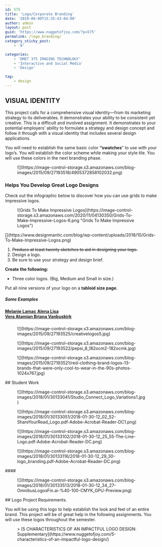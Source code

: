 ```yaml
---
id: 575
title: 'Logo/Corporate Branding'
date: '2019-09-09T15:35:43-04:00'
author: admin
layout: post
guid: 'https://www.nuggetofjoy.com/?p=575'
permalink: /logo_branding/
category_sticky_post:
    - '0'

categories:
    - 'DMET 375 IMAGING TECHNOLOGY'
    - 'Interactive and Social Media'
    - 'Design'

tag: 
    - design
---
```


## VISUAL IDENTITY

This project calls for a comprehensive visual identity—from its marketing strategy to its deliverables. It demonstrates your ability to be consistent yet creative. This is a difficult and involved assignment. It demonstrates to your potential employers’ ability to formulate a strategy and design concept and follow it through with a visual identity that includes several design applications.

You will need to establish the same basic color **“swatches**” to use with your logo’s. You will establish the color scheme while making your style tile. You will use these colors in the next branding phase.

<div class="wp-block-image"><figure class="aligncenter">![](https://image-control-storage.s3.amazonaws.com/blog-images/2015/09/27193518/4905372858102032.png)</figure></div>

### Helps You Develop Great Logo Designs

Check out the infographic below to discover how you can use grids to make impressive logos.

<figure class="wp-block-image">![Grids To Make Impressive Logos](https://image-control-storage.s3.amazonaws.com/2020/11/04130350/Grids-To-Make-Impressive-Logos-6.png "Grids To Make Impressive Logos")</figure>[](https://www.designmantic.com/blog/wp-content/uploads/2018/10/Grids-To-Make-Impressive-Logos.png)

1. <s>Produce at least twenty sketches to aid in designing your logo.</s>
2. Design a logo.
3. Be sure to use your strategy and design brief.

**Create the following:**

- Three color logos. (Big, Medium and Small in size.)

Put all nine versions of your logo on a **tabloid size page**.

##### Some Examples

<span style="color: #808000;">**[Melanie Lamac](https://nd-student-work.myportfolio.com/melanie-lamac)**[  ](http://nick74ac.myportfolio.com/melanie-lamac)**[Alena Lisa](https://nd-student-work.myportfolio.com/alena-lisa)  
[Vera Atamian](https://nd-student-work.myportfolio.com/vera-atamian)[  ](http://nick74ac.myportfolio.com/vera-atamian)[Briana Vanbuskirk](https://nd-student-work.myportfolio.com/briana-vanbuskirk)**</span>

<span style="color: #808000;">**[ ](http://nick74ac.myportfolio.com/vera-atamian)**</span>

###  

<div class="wp-block-image"><figure class="aligncenter">![](https://image-control-storage.s3.amazonaws.com/blog-images/2015/09/27193525/creativelogos5.jpg)</figure></div><div class="wp-block-image"><figure class="aligncenter">![](https://image-control-storage.s3.amazonaws.com/blog-images/2015/09/27193522/pepsi_8_182ocm2-182ocmk.jpg)</figure></div><div class="wp-block-image"><figure class="aligncenter">![](https://image-control-storage.s3.amazonaws.com/blog-images/2015/09/27193521/red-clothing-brand-logos-13-brands-that-were-only-cool-to-wear-in-the-90s-photos-1024x767.jpg)</figure></div>## Student Work

<div class="wp-block-image"><figure class="aligncenter">![](https://image-control-storage.s3.amazonaws.com/blog-images/2018/01/30133041/Studio_Connect_Logo_Variations1.jpg)</figure></div><div class="wp-block-image"><figure class="aligncenter">![](https://image-control-storage.s3.amazonaws.com/blog-images/2018/01/30133051/2018-01-30-12_02_52-ShareYourRead_Logo.pdf-Adobe-Acrobat-Reader-DC1.png)</figure></div><div class="wp-block-image"><figure class="aligncenter">![](https://image-control-storage.s3.amazonaws.com/blog-images/2018/01/30133102/2018-01-30-12_25_55-The-Line-Logo.pdf-Adobe-Acrobat-Reader-DC.png)</figure></div><div class="wp-block-image"><figure class="aligncenter">![](https://image-control-storage.s3.amazonaws.com/blog-images/2018/01/30133116/2018-01-30-12_29_30-logo_branding.pdf-Adobe-Acrobat-Reader-DC.png)</figure></div>####  

<div class="wp-block-image"><figure class="aligncenter">![](https://image-control-storage.s3.amazonaws.com/blog-images/2018/01/30133513/2018-01-30-12_34_27-OmnibusLogosFin.ai-%40-100-CMYK_GPU-Preview.png)</figure></div>##  Logo Project Requirements.

You will be using this logo to help establish the look and feel of an entire brand. This project will be of great help in the following assignments. You will use these logos throughout the semester.

<figure class="wp-block-embed is-type-wp-embed is-provider-communication-art-design-amp-instruction wp-block-embed-communication-art-design-amp-instruction"><div class="wp-block-embed__wrapper">> [5 CHARACTERISTICS OF AN IMPACTFUL LOGO DESIGN: Supplementary](https://www.nuggetofjoy.com/5-characteristics-of-an-impactful-logo-design/)

<iframe class="wp-embedded-content" data-secret="2zDH3Sxuux" frameborder="0" height="282" loading="lazy" marginheight="0" marginwidth="0" sandbox="allow-scripts" scrolling="no" security="restricted" src="https://www.nuggetofjoy.com/5-characteristics-of-an-impactful-logo-design/embed/#?secret=fJRgPWcDao#?secret=2zDH3Sxuux" style="position: absolute; clip: rect(1px, 1px, 1px, 1px);" title="“5 CHARACTERISTICS OF AN IMPACTFUL LOGO DESIGN: Supplementary” — Communication, Art, Design & Instruction" width="500"></iframe></div></figure>
